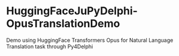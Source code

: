# HuggingFaceJuPyDelphi-OpusTranslationDemo
Demo using HuggingFace Transformers Opus for Natural Language Translation task through Py4Delphi
